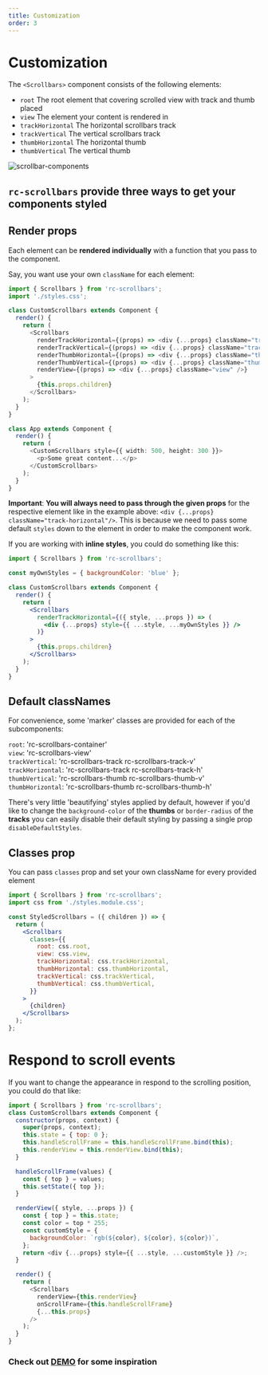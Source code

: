 ```yaml
---
title: Customization
order: 3
---
```


# Customization

The `<Scrollbars>` component consists of the following elements:

- `root` The root element that covering scrolled view with track and thumb placed
- `view` The element your content is rendered in
- `trackHorizontal` The horizontal scrollbars track
- `trackVertical` The vertical scrollbars track
- `thumbHorizontal` The horizontal thumb
- `thumbVertical` The vertical thumb

![scrollbar-components](/scrollbar-components.png)

## `rc-scrollbars` provide three ways to get your components styled

## Render props

Each element can be **rendered individually** with a function that you pass to the component.

Say, you want use your own `className` for each element:

```typescript jsx
import { Scrollbars } from 'rc-scrollbars';
import './styles.css';

class CustomScrollbars extends Component {
  render() {
    return (
      <Scrollbars
        renderTrackHorizontal={(props) => <div {...props} className="track-horizontal" />}
        renderTrackVertical={(props) => <div {...props} className="track-vertical" />}
        renderThumbHorizontal={(props) => <div {...props} className="thumb-horizontal" />}
        renderThumbVertical={(props) => <div {...props} className="thumb-vertical" />}
        renderView={(props) => <div {...props} className="view" />}
      >
        {this.props.children}
      </Scrollbars>
    );
  }
}

class App extends Component {
  render() {
    return (
      <CustomScrollbars style={{ width: 500, height: 300 }}>
        <p>Some great content...</p>
      </CustomScrollbars>
    );
  }
}
```

**Important**: **You will always need to pass through the given props** for the respective element like in the example above: `<div {...props} className="track-horizontal"/>`. This is because we need to pass some default `styles` down to the element in order to make the component work.

If you are working with **inline styles**, you could do something like this:

```jsx | pure
import { Scrollbars } from 'rc-scrollbars';

const myOwnStyles = { backgroundColor: 'blue' };

class CustomScrollbars extends Component {
  render() {
    return (
      <Scrollbars
        renderTrackHorizontal={({ style, ...props }) => (
          <div {...props} style={{ ...style, ...myOwnStyles }} />
        )}
      >
        {this.props.children}
      </Scrollbars>
    );
  }
}
```

## Default classNames

For convenience, some 'marker' classes are provided for each of the subcomponents:

`root`: 'rc-scrollbars-container'  
 `view`: 'rc-scrollbars-view'  
 `trackVertical`: 'rc-scrollbars-track rc-scrollbars-track-v'  
 `trackHorizontal`: 'rc-scrollbars-track rc-scrollbars-track-h'  
 `thumbVertical`: 'rc-scrollbars-thumb rc-scrollbars-thumb-v'  
 `thumbHorizontal`: 'rc-scrollbars-thumb rc-scrollbars-thumb-h'

There's very little 'beautifying' styles applied by default, however if you'd like to change the `background-color` of the **thumbs** or `border-radius` of the **tracks** you can easily disable their default styling by passing a single prop `disableDefaultStyles`.

## Classes prop

You can pass `classes` prop and set your own className for every provided element

```jsx | pure
import { Scrollbars } from 'rc-scrollbars';
import css from './styles.module.css';

const StyledScrollbars = ({ children }) => {
  return (
    <Scrollbars
      classes={{
        root: css.root,
        view: css.view,
        trackHorizontal: css.trackHorizontal,
        thumbHorizontal: css.thumbHorizontal,
        trackVertical: css.trackVertical,
        thumbVertical: css.thumbVertical,
      }}
    >
      {children}
    </Scrollbars>
  );
};
```

# Respond to scroll events

If you want to change the appearance in respond to the scrolling position, you could do that like:

```javascript
import { Scrollbars } from 'rc-scrollbars';
class CustomScrollbars extends Component {
  constructor(props, context) {
    super(props, context);
    this.state = { top: 0 };
    this.handleScrollFrame = this.handleScrollFrame.bind(this);
    this.renderView = this.renderView.bind(this);
  }

  handleScrollFrame(values) {
    const { top } = values;
    this.setState({ top });
  }

  renderView({ style, ...props }) {
    const { top } = this.state;
    const color = top * 255;
    const customStyle = {
      backgroundColor: `rgb(${color}, ${color}, ${color})`,
    };
    return <div {...props} style={{ ...style, ...customStyle }} />;
  }

  render() {
    return (
      <Scrollbars
        renderView={this.renderView}
        onScrollFrame={this.handleScrollFrame}
        {...this.props}
      />
    );
  }
}
```

### Check out [**DEMO**](/demo) for some inspiration
